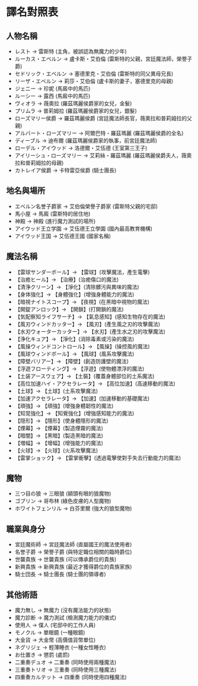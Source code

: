 # 譯名對照表

## 人物名稱
- レスト → 雷斯特 (主角，被誤認為無魔力的少年)
- ルーカス・エベルン → 盧卡斯・艾伯倫 (雷斯特的父親，宮廷魔法師，榮譽子爵)
- セドリック・エベルン → 塞德里克・艾伯倫 (雷斯特的同父異母兄長)
- リーザ・エベルン → 莉莎・艾伯倫 (盧卡斯的妻子，塞德里克的母親)
- ジェニー → 珍妮 (馬廄中的馬匹)
- ルーシー → 露西 (馬廄中的馬匹)
- ヴィオラ → 薇奧拉 (羅茲瑪麗侯爵家的女兒，金髮)
- プリムラ → 普莉姆拉 (羅茲瑪麗侯爵家的女兒，銀髮)
- ローズマリー侯爵 → 羅茲瑪麗侯爵 (宮廷魔法師長官，薇奧拉和普莉姆拉的父親)
- アルバート・ローズマリー → 阿爾巴特・羅茲瑪麗 (羅茲瑪麗侯爵的全名)
- ディーブル → 迪布爾 (羅茲瑪麗侯爵家的執事，前宮廷魔法師)
- ローデル・アイウッド → 洛德爾・艾伍德 (王室第三王子)
- アイリーシュ・ローズマリー → 艾莉絲・羅茲瑪麗 (羅茲瑪麗侯爵夫人，薇奧拉和普莉姆拉的母親)
- カトレイア侯爵 → 卡特雷亞侯爵 (騎士團長)

## 地名與場所
- エベルン名誉子爵家 → 艾伯倫榮譽子爵家 (雷斯特父親的宅邸)
- 馬小屋 → 馬廄 (雷斯特的居住地)
- 神殿 → 神殿 (進行魔力測試的場所)
- アイウッド王立学園 → 艾伍德王立學園 (國內最高教育機構)
- アイウッド王国 → 艾伍德王國 (國家名稱)

## 魔法名稱
- 【雷球サンダーボール】→ 【雷球】(攻擊魔法，產生電擊)
- 【治癒ヒール】→ 【治療】(治癒傷口的魔法)
- 【清浄クリーン】→ 【淨化】(清除髒污與異味的魔法)
- 【身体強化】→ 【身體強化】(增強身體能力的魔法)
- 【暗視ナイトスコープ】→ 【夜視】(在黑暗中視物的魔法)
- 【開錠アンロック】→ 【開鎖】(打開鎖的魔法)
- 【気配察知ライフサーチ】→ 【氣息感知】(感知生物存在的魔法)
- 【風刃ウィンドカッター】→ 【風刃】(產生風之刃的攻擊魔法)
- 【水刃ウォーターカッター】→ 【水刃】(產生水之刃的攻擊魔法)
- 【浄化キュア】→ 【淨化】(消除毒素或污染的魔法)
- 【風操ウィンドコントロール】→ 【風操】(操控風的魔法)
- 【風球ウィンドボール】→ 【風球】(風系攻擊魔法)
- 【障壁バリアー】→ 【障壁】(創造防護壁的魔法)
- 【浮遊フローティング】→ 【浮遊】(使物體漂浮的魔法)
- 【土装アースウェア】→ 【土裝】(覆蓋身體部位的土系魔法)
- 【高位加速ハイ・アクセラレータ】→ 【高位加速】(高速移動的魔法)
- 【土球】→ 【土球】(土系攻擊魔法)
- 【加速アクセラレータ】→ 【加速】(加速移動的基礎魔法)
- 【頑強】→ 【頑強】(增強身體韌性的魔法)
- 【知覚強化】→ 【知覺強化】(增強感知能力的魔法)
- 【隠形】→ 【隱形】(使身體隱形的魔法)
- 【煙幕】→ 【煙幕】(製造煙霧的魔法)
- 【暗闇】→ 【黑暗】(製造黑暗的魔法)
- 【増幅】→ 【增幅】(增強能力的魔法)
- 【火球】→ 【火球】(火系攻擊魔法)
- 【雷掌ショック】→ 【雷掌衝擊】(透過電擊使對手失去行動能力的魔法)

## 魔物
- 三つ目の狼 → 三眼狼 (額頭有眼的狼魔物)
- ゴブリン → 哥布林 (綠色皮膚的人型魔物)
- ホワイトフェンリル → 白芬里爾 (強大的狼型魔物)

## 職業與身分
- 宮廷魔術師 → 宮廷魔法師 (直屬國王的魔法使用者)
- 名誉子爵 → 榮譽子爵 (與特定職位相關的臨時爵位)
- 世襲貴族 → 世襲貴族 (可以傳承爵位的貴族)
- 新興貴族 → 新興貴族 (最近才獲得爵位的貴族家族)
- 騎士団長 → 騎士團長 (騎士團的領導者)

## 其他術語
- 魔力無し → 無魔力 (沒有魔法能力的狀態)
- 魔力診断 → 魔力測試 (檢測魔力能力的儀式)
- 使用人 → 僕人 (宅邸中的工作人員)
- モノクル → 單眼鏡 (一種眼鏡)
- 大金貨 → 大金幣 (高價值貨幣單位)
- ネグリジェ → 輕薄睡衣 (一種女性睡衣)
- お仕置き → 懲罰 (處罰)
- 二重奏デュオ → 二重奏 (同時使用兩種魔法)
- 三重奏トリオ → 三重奏 (同時使用三種魔法)
- 四重奏カルテット → 四重奏 (同時使用四種魔法)

